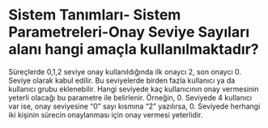 # Sistem Tanımları- Sistem Parametreleri-Onay Seviye Sayıları alanı hangi amaçla kullanılmaktadır?

Süreçlerde 0,1,2 seviye onay kullanıldığında ilk onaycı 2, son onaycı 0. Seviye olarak kabul edilir.
Bu seviyelerde birden fazla kullanıcı ya da kullanıcı grubu eklenebilir. Hangi seviyede kaç kullanıcının onay vermesinin yeterli olacağı bu parametre ile belirlenir.
Örneğin, 0. Seviyede 4 kullanıcı var ise, onay seviyesine “0” sayı kısmına “2” yazılırsa, 0. Seviyede herhangi iki kişinin sürecin onaylanması için onay vermesi yeterlidir.